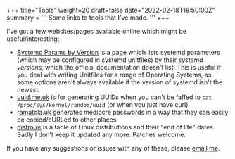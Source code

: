 +++
title="Tools"
weight=20
draft=false
date="2022-02-18T18:50:00Z"
summary = '''
Some links to tools that I've made.
'''
+++

I've got a few websites/pages available online which might be useful/interesting:

- [Systemd Params by Version](/systemd) is a page which lists systemd parameters
  (which may be configured in systemd unitfiles) by their _systemd versions_,
  which the official documentation doesn't list. This is useful if you deal with
  writing Unitfiles for a range of Operating Systems, as some options aren't
  always available if the version of systemd isn't the newest.
- [uuid.me.uk](https://uuid.me.uk) is for generating UUIDs when you can't be
  faffed to `cat /proc/sys/kernel/random/uuid` (or when you just have curl)
- [ramatola.uk](https://ramatola.uk) generates mediocre passwords in a way that
  they can easily be copied/cURLed to other places
- [distro.re](https://distro.re) is a table of Linux distributions and their
  "end of life" dates. Sadly I don't keep it updated any more. Patches welcome.

If you have any suggestions or issues with any of these, please [email me](mailto:tools@james.jph.im).
